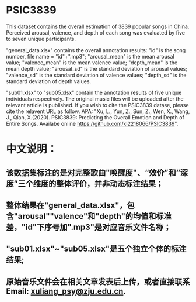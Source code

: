 # PSIC3839

This dataset contains the overall estimation of 3839 popular songs in China.
Perceived arousal, valence, and depth of each song was evaluated  by five to seven unique participants.

"general_data.xlsx" contains the overall annotation results:
	"id" is the song number, file name = "id"+".mp3";
	"arousal_mean" is the mean arousal value;
	"valence_mean" is the mean valence value;
	"depth_mean" is the mean depth value;
	"arousal_sd" is the standard deviation of arousal values;
	"valence_sd" is the standard deviation of valence values;
	"depth_sd" is the standard deviation of depth values.

"sub01.xlsx" to "sub05.xlsx" contain the annotation results of five unique individuals respectively.
The original music files will be uploaded after the relevant article is published.
If you wish to cite the PSIC3839 datase, please cite the relavent URL as follow.
APA: "Xu, L., Yun, Z., Sun, Z., Wen, X., Wang, J., Qian, X.(2020). PSIC3839: Predicting the Overall Emotion and Depth of Entire Songs. Availabe online https://github.com/xl2218066/PSIC3839".

# 中文说明：
## 该数据集标注的是对完整歌曲"唤醒度"、“效价”和“深度”三个维度的整体评价，并非动态标注结果；
## 整体结果在"general_data.xlsx"，包含"arousal""valence"和"depth"的均值和标准差，"id"下序号加".mp3"是对应音乐文件名称；
## "sub01.xlsx"~"sub05.xlsx"是五个独立个体的标注结果;
## 原始音乐文件会在相关文章发表后上传，或者直接联系 Email: xuliang_psy@zju.edu.cn.
